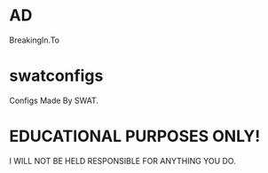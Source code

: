 # AD
BreakingIn.To
# swatconfigs
Configs Made By SWAT.
# EDUCATIONAL PURPOSES ONLY!
I WILL NOT BE HELD RESPONSIBLE FOR ANYTHING YOU DO.
